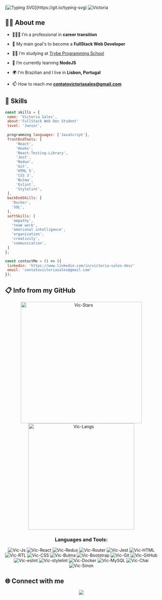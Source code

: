 [![Typing SVG](https://readme-typing-svg.demolab.com?font=Fira+Code&weight=500&size=17&pause=1000&color=882B79&width=435&lines=Welcome+to+my+profile%2C+I'm+Victoria!)](https://git.io/typing-svg)
![Victoria](https://media.discordapp.net/attachments/1062029691860566078/1088926152799830097/Banner_para_Linkedin_Tecnologia_em_Preto.png?width=1440&height=360)

## 👩‍🚀 About me

- 🙋🏻‍♀️ I’m a professional in **career transition**

- 🎯 My main goal's to become a **FullStack Web Developer**

- 👩‍💻 I’m studying at [Trybe Programming School](https://www.betrybe.com/)

- 🌱 I’m currently learning **NodeJS**

- 🌍 I'm Brazilian and I live in **Lisbon, Portugal**

- 📫 How to reach me **contatovictoriasales@gmail.com**

## 🚀 Skills

 ```JavaScript
const skills = {
  name: 'Victoria Sales',
  about:'FullStack Web Dev Student'
  level: 'Junior',
  
  programming languages: ['JavaScript'],
  frontEndTools: [
      'React',
      'Hooks',
      'React-Testing-Library',
      'Jest',
      'Redux',
      'Git',
      'HTML 5',
      'CSS 3',
      'Bulma',
      'Eslint',
      'Stylelint',
  ],
  backEndSkills: [
    'Docker',
    'SQL',
  ],
  softSkills: [
    'empathy',
    'team work',
    'emotional intelligence',
    'organization',
    'creativity',
    'communication',
  ]
};

const contactMe = () => ({
  linkedin: 'https://www.linkedin.com/in/victoria-sales-dev/'
  email: 'contatovictoriasales@gmail.com'
});
```

## 📋 Info from my GitHub 
<div align="center">
<img width=400px src="https://github-readme-stats.vercel.app/api?username=VicSales28&show_icons=true&theme=transparent" alt="Vic-Stars" />
<img width=350px src="https://github-readme-stats.vercel.app/api/top-langs?username=VicSales28&show_icons=true&locale=en&layout=compact" alt="Vic-Langs" />
</div>

<h3 align="center"> Languages and Tools: </h3>
<div align="center">
  <img alt="Vic-Js"
    src="https://img.shields.io/badge/javascript es6+-F7DF1E?style=for-the-badge&amp;logo=javascript&amp;logoColor=black">
  <img alt="Vic-React"
    src="https://img.shields.io/badge/react-61DAFB?style=for-the-badge&amp;logo=react&amp;logoColor=black">
  <img alt="Vic-Redux"
    src="https://img.shields.io/badge/Redux-593D88?style=for-the-badge&logo=redux&logoColor=white">
  <img alt="Vic-Router"
    src="https://img.shields.io/badge/React_Router-CA4245?style=for-the-badge&logo=react-router&logoColor=white">
  <img alt="Vic-Jest"
    src="https://img.shields.io/badge/Jest-323330?style=for-the-badge&logo=Jest&logoColor=white">
  <img alt="Vic-HTML"
    src="https://img.shields.io/badge/html5-E34F26?style=for-the-badge&amp;logo=html5&amp;logoColor=white">
  <img alt="Vic-RTL"
    src="https://img.shields.io/badge/testing%20library-323330?style=for-the-badge&logo=testing-library&logoColor=red">
  <img alt="Vic-CSS"
    src="https://img.shields.io/badge/css3-1572B6?style=for-the-badge&amp;logo=css3&amp;logoColor=white">
  <img alt="Vic-Bulma"
    src="https://img.shields.io/badge/Bulma-00D1B2?style=for-the-badge&logo=Bulma&logoColor=white">
   <img alt="Vic-Bootstrap"
    src="https://img.shields.io/badge/Bootstrap-563D7C?style=for-the-badge&logo=bootstrap&logoColor=white">
  <img alt="Vic-Git"
    src="https://img.shields.io/badge/git-F05032?style=for-the-badge&amp;logo=git&amp;logoColor=white">
  <img alt="Vic-GitHub"
    src="https://img.shields.io/badge/github-181717?style=for-the-badge&amp;logo=github&amp;logoColor=white">
  <img alt="Vic-eslint"
    src="https://img.shields.io/badge/eslint-3A33D1?style=for-the-badge&logo=eslint&logoColor=white">
  <img alt="Vic-stylelint"
    src="https://img.shields.io/badge/stylelint-000?style=for-the-badge&logo=stylelint&logoColor=white">
   <img alt="Vic-Docker"
    src="https://img.shields.io/badge/Docker-2CA5E0?style=for-the-badge&logo=docker&logoColor=white">
    <img alt="Vic-MySQL"
    src="https://img.shields.io/badge/MySQL-005C84?style=for-the-badge&logo=mysql&logoColor=white">
     <img alt="Vic-Chai"
    src="https://img.shields.io/badge/chai.js-323330?style=for-the-badge&logo=chai&logoColor=red">
     <img alt="Vic-Sinon"
    src="https://img.shields.io/badge/sinon.js-323330?style=for-the-badge&logo=sinon">
</div>


## 🌐 Connect with me
<p align="center">
  <a href="https://www.linkedin.com/in/victoria-sales/" target="_blank"><img
      src="https://img.shields.io/badge/-LinkedIn-%230077B5?style=for-the-badge&logo=linkedin&logoColor=white"
      target="_blank"></a>
</p>


